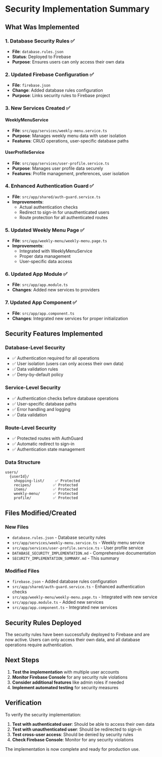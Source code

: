 # Security Implementation Summary

## What Was Implemented

### 1. Database Security Rules ✅
- **File**: `database.rules.json`
- **Status**: Deployed to Firebase
- **Purpose**: Ensures users can only access their own data

### 2. Updated Firebase Configuration ✅
- **File**: `firebase.json`
- **Change**: Added database rules configuration
- **Purpose**: Links security rules to Firebase project

### 3. New Services Created ✅

#### WeeklyMenuService
- **File**: `src/app/services/weekly-menu.service.ts`
- **Purpose**: Manages weekly menu data with user isolation
- **Features**: CRUD operations, user-specific database paths

#### UserProfileService
- **File**: `src/app/services/user-profile.service.ts`
- **Purpose**: Manages user profile data securely
- **Features**: Profile management, preferences, user isolation

### 4. Enhanced Authentication Guard ✅
- **File**: `src/app/shared/auth-guard.service.ts`
- **Improvements**: 
  - Actual authentication checks
  - Redirect to sign-in for unauthenticated users
  - Route protection for all authenticated routes

### 5. Updated Weekly Menu Page ✅
- **File**: `src/app/weekly-menu/weekly-menu.page.ts`
- **Improvements**:
  - Integrated with WeeklyMenuService
  - Proper data management
  - User-specific data access

### 6. Updated App Module ✅
- **File**: `src/app/app.module.ts`
- **Changes**: Added new services to providers

### 7. Updated App Component ✅
- **File**: `src/app/app.component.ts`
- **Changes**: Integrated new services for proper initialization

## Security Features Implemented

### Database-Level Security
- ✅ Authentication required for all operations
- ✅ User isolation (users can only access their own data)
- ✅ Data validation rules
- ✅ Deny-by-default policy

### Service-Level Security
- ✅ Authentication checks before database operations
- ✅ User-specific database paths
- ✅ Error handling and logging
- ✅ Data validation

### Route-Level Security
- ✅ Protected routes with AuthGuard
- ✅ Automatic redirect to sign-in
- ✅ Authentication state management

### Data Structure
```
users/
  {userId}/
    shopping-list/     ✅ Protected
    recipes/          ✅ Protected
    items/            ✅ Protected
    weekly-menu/      ✅ Protected
    profile/          ✅ Protected
```

## Files Modified/Created

### New Files
- `database.rules.json` - Database security rules
- `src/app/services/weekly-menu.service.ts` - Weekly menu service
- `src/app/services/user-profile.service.ts` - User profile service
- `DATABASE_SECURITY_IMPLEMENTATION.md` - Comprehensive documentation
- `SECURITY_IMPLEMENTATION_SUMMARY.md` - This summary

### Modified Files
- `firebase.json` - Added database rules configuration
- `src/app/shared/auth-guard.service.ts` - Enhanced authentication checks
- `src/app/weekly-menu/weekly-menu.page.ts` - Integrated with new service
- `src/app/app.module.ts` - Added new services
- `src/app/app.component.ts` - Integrated new services

## Security Rules Deployed

The security rules have been successfully deployed to Firebase and are now active. Users can only access their own data, and all database operations require authentication.

## Next Steps

1. **Test the implementation** with multiple user accounts
2. **Monitor Firebase Console** for any security rule violations
3. **Consider additional features** like admin roles if needed
4. **Implement automated testing** for security measures

## Verification

To verify the security implementation:

1. **Test with authenticated user**: Should be able to access their own data
2. **Test with unauthenticated user**: Should be redirected to sign-in
3. **Test cross-user access**: Should be denied by security rules
4. **Check Firebase Console**: Monitor for any security violations

The implementation is now complete and ready for production use.
